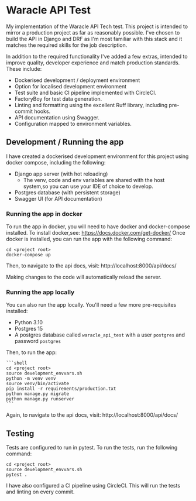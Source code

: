 # Waracle API Test

My implementation of the Waracle API Tech test. This project is intended to mirror a production project as far as
reasonably possible. I've chosen to build the API in Django and DRF as I'm most familiar with this stack and
it matches the required skills for the job description.

In addition to the required functionality I've added a few extras, intended to improve quality, developer experience
and match production standards. These include:

- Dockerised development / deployment environment
- Option for localised development environment
- Test suite and basic CI pipeline implemented with CircleCI.
- FactoryBoy for test data generation.
- Linting and formatting using the excellent Ruff library, including pre-commit hooks.
- API documentation using Swagger.
- Configuration mapped to environment variables.

## Development / Running the app
I have created a dockerised development environment for this project using docker compose, including the following:

 - Django app server (with hot reloading)
   - The venv, code and env variables are shared with the host system,so you can use your IDE of choice to develop.
 - Postgres database (with persistent storage)
 - Swagger UI (for API documentation)

### Running the app in docker
To run the app in docker, you will need to have docker and docker-compose installed. 
To install docker,see: https://docs.docker.com/get-docker/
Once docker is installed, you can run the app with the following command:

```shell
cd <project root>
docker-compose up
```

Then, to navigate to the api docs, visit: http://localhost:8000/api/docs/

Making changes to the code will automatically reload the server.


### Running the app locally
You can also run the app locally. You'll need a few more pre-requisites installed:
- Python 3.10
- Postgres 15
- A postgres database called `waracle_api_test` with a user `postgres` and password `postgres`

Then, to run the app:

    ```shell
    cd <project root>
    source development_envvars.sh
    python -m venv venv
    source venv/bin/activate
    pip install -r requirements/production.txt
    python manage.py migrate
    python manage.py runserver
    ```

Again, to navigate to the api docs, visit: http://localhost:8000/api/docs/


## Testing

Tests are configured to run in pytest. To run the tests, run the following command:

```shell
cd <project root>
source development_envvars.sh
pytest .
```

I have also configured a CI pipeline using CircleCI. This will run the tests and linting on every commit.
